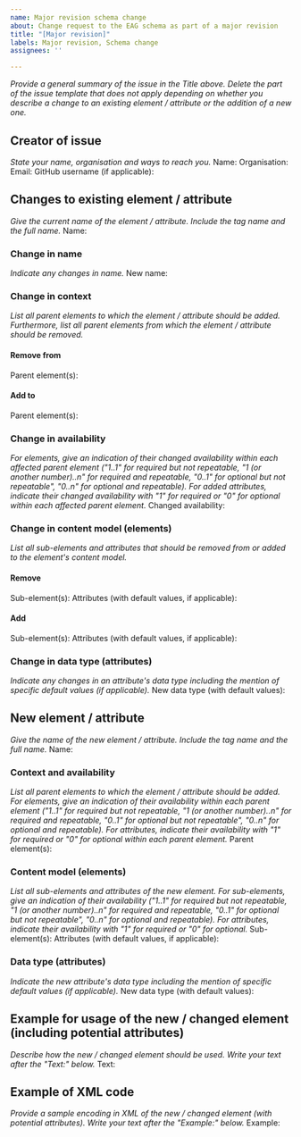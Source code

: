 ```yaml
---
name: Major revision schema change
about: Change request to the EAG schema as part of a major revision
title: "[Major revision]"
labels: Major revision, Schema change
assignees: ''

---
```


_Provide a general summary of the issue in the Title above._
_Delete the part of the issue template that does not apply depending on whether you describe a change to an existing element / attribute or the addition of a new one._

## Creator of issue
_State your name, organisation and ways to reach you._
Name:
Organisation:
Email:
GitHub username (if applicable):

## Changes to existing element / attribute
_Give the current name of the element / attribute. Include the tag name and the full name._
Name:

### Change in name
_Indicate any changes in name._
New name:

### Change in context
_List all parent elements to which the element / attribute should be added. Furthermore, list all parent elements from which the element / attribute should be removed._
#### Remove from
Parent element(s):
#### Add to
Parent element(s):

### Change in availability
_For elements, give an indication of their changed availability within each affected parent element ("1..1" for required but not repeatable, "1 (or another number)..n" for required and repeatable, "0..1" for optional but not repeatable", "0..n" for optional and repeatable). For added attributes, indicate their changed availability with "1" for required or "0" for optional within each affected parent element._
Changed availability:

### Change in content model (elements)
_List all sub-elements and attributes that should be removed from or added to the element's content model._
#### Remove
Sub-element(s):
Attributes (with default values, if applicable):
#### Add
Sub-element(s):
Attributes (with default values, if applicable):

### Change in data type (attributes)
_Indicate any changes in an attribute's data type including the mention of specific default values (if applicable)._
New data type (with default values):

## New element / attribute
_Give the name of the new element / attribute. Include the tag name and the full name._
Name:

### Context and availability
_List all parent elements to which the element / attribute should be added._
_For elements, give an indication of their availability within each parent element ("1..1" for required but not repeatable, "1 (or another number)..n" for required and repeatable, "0..1" for optional but not repeatable", "0..n" for optional and repeatable). For attributes, indicate their availability with "1" for required or "0" for optional within each parent element._
Parent element(s):

### Content model (elements)
_List all sub-elements and attributes of the new element._
_For sub-elements, give an indication of their availability ("1..1" for required but not repeatable, "1 (or another number)..n" for required and repeatable, "0..1" for optional but not repeatable", "0..n" for optional and repeatable). For attributes, indicate their availability with "1" for required or "0" for optional._
Sub-element(s):
Attributes (with default values, if applicable):

### Data type (attributes)
_Indicate the new attribute's data type including the mention of specific default values (if applicable)._
New data type (with default values):

## Example for usage of the new / changed element (including potential attributes)
_Describe how the new / changed element should be used._
_Write your text after the "Text:" below._
Text:

## Example of XML code
_Provide a sample encoding in XML of the new / changed element (with potential attributes)._
_Write your text after the "Example:" below._
Example:
